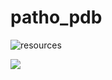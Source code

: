 # patho_pdb
![resources](https://docs.google.com/drawings/d/e/2PACX-1vShYZ7IDys2E8DXzGNdBqKWjRE0jEN29PeU5kvGyjAxbGNPrPUBDj4avWq9fbLs2LW9c_thkszbAW18/pub?w=960&h=720)

<img src="https://docs.google.com/drawings/d/1PApRMKCJE-YwFVnGwfm4VbXhjwNuiiGMwmvLRIKXxkU/export/png" />
